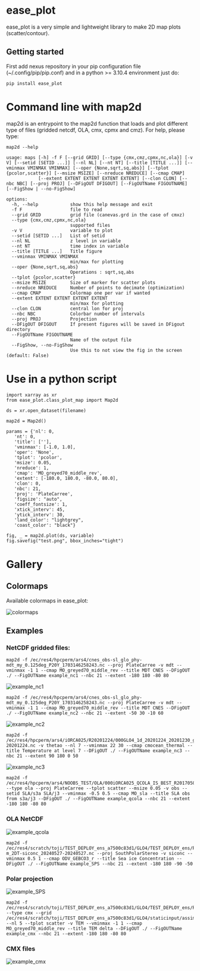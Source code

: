 # ease_plot

ease_plot is a very simple and lightweight library to make 2D map plots (scatter/contour).

## Getting started

First add nexus repository in your pip configuration file (~/.config/pip/pip.conf) and in a python >= 3.10.4 environment just do:

```
pip install ease_plot
```

# Command line with map2d

map2d is an entrypoint to the map2d function that loads and plot different type of files (gridded netcdf, OLA, cmx, cpmx and cmz).
For help, please type:

```
map2d --help

usage: maps [-h] -f F [--grid GRID] [--type {cmx,cmz,cpmx,nc,ola}] [-v V] [--setid [SETID ...]] [--nl NL] [--nt NT] [--title [TITLE ...]] [--vminmax VMINMAX VMINMAX] [--oper {None,sqrt,sq,abs}] [--tplot {pcolor,scatter}] [--msize MSIZE] [--nreduce NREDUCE] [--cmap CMAP]
            [--extent EXTENT EXTENT EXTENT EXTENT] [--clon CLON] [--nbc NBC] [--proj PROJ] [--DFigOUT DFIGOUT] [--FigOUTName FIGOUTNAME] [--FigShow | --no-FigShow]

options:
  -h, --help            show this help message and exit
  -f F                  file to read
  --grid GRID           grid file (canevas.grd in the case of cmxz)
  --type {cmx,cmz,cpmx,nc,ola}
                        supported files
  -v V                  variable to plot
  --setid [SETID ...]   List of setid
  --nl NL               z level in variable
  --nt NT               time index in variable
  --title [TITLE ...]   Title figure
  --vminmax VMINMAX VMINMAX
                        min/max for plotting
  --oper {None,sqrt,sq,abs}
                        Operations : sqrt,sq,abs
  --tplot {pcolor,scatter}
  --msize MSIZE         Size of marker for scatter plots
  --nreduce NREDUCE     Number of points to decimate (optimization)
  --cmap CMAP           Colormap one per var if wanted
  --extent EXTENT EXTENT EXTENT EXTENT
                        min/max for plotting
  --clon CLON           central lon for proj
  --nbc NBC             Colorbar number of intervals
  --proj PROJ           Projection
  --DFigOUT DFIGOUT     If present figures will be saved in DFigout directory
  --FigOUTName FIGOUTNAME
                        Name of the output file
  --FigShow, --no-FigShow
                        Use this to not view the fig in the screen (default: False)

```

# Use in a python script

```
import xarray as xr
from ease_plot.class_plot_map import Map2d

ds = xr.open_dataset(filename)

map2d = Map2d()

params = {'nl': 0,
   'nt': 0,
   'title': [''],
   'vminmax': [-1.0, 1.0],
   'oper': 'None',
   'tplot': 'pcolor',
   'msize': 0.05,
   'nreduce': 1,
   'cmap': 'MO_greyed70_middle_rev',
   'extent': [-180.0, 180.0, -80.0, 80.0],
   'clon': 0,
   'nbc': 21,
   'proj': 'PlateCarree',
   'figsize': "auto",
   'coeff_fontsize': 1,
   'xtick_interv': 45,
   'ytick_interv': 30,
   'land_color': "lightgrey",
   'coast_color': "black"}

fig, _ = map2d.plot(ds, variable)
fig.savefig("test.png", bbox_inches="tight")

```

# Gallery
## Colormaps
Available colormaps in ease_plot:

![colormaps](https://gitlab.mercator-ocean.fr/internal/ease_plot/-/raw/main/gallery/colormaps.png?ref_type=heads)

## Examples

### NetCDF gridded files:

```
map2d -f /ec/res4/hpcperm/ars4/cnes_obs-sl_glo_phy-mdt_my_0.125deg_P20Y_1703146258243.nc --proj PlateCarree -v mdt --vminmax -1 1 --cmap MO_greyed70_middle_rev --title MDT CNES --DFigOUT ./ --FigOUTName example_nc1 --nbc 21 --extent -180 180 -80 80
```

![example_nc1](https://gitlab.mercator-ocean.fr/internal/ease_plot/-/raw/main/gallery/example_nc1.png?ref_type=heads)


```
map2d -f /ec/res4/hpcperm/ars4/cnes_obs-sl_glo_phy-mdt_my_0.125deg_P20Y_1703146258243.nc --proj PlateCarree -v mdt --vminmax -1 1 --cmap MO_greyed70_middle_rev --title MDT CNES --DFigOUT ./ --FigOUTName example_nc2 --nbc 21 --extent -50 30 -10 60
```
![example_nc2](https://gitlab.mercator-ocean.fr/internal/ease_plot/-/raw/main/gallery/example_nc2.png?ref_type=heads)

```
map2d -f /ec/res4/hpcperm/ars4/iORCA025/R20201224/000GLO4_1d_20201224_20201230_gridT_20201224-20201224.nc -v thetao --nl 7 --vminmax 22 30 --cmap cmocean_thermal --title Temperature at level 7 --DFigOUT ./ --FigOUTName example_nc3 --nbc 21 --extent 90 180 0 50
```

![example_nc3](https://gitlab.mercator-ocean.fr/internal/ease_plot/-/raw/main/gallery/example_nc3.png?ref_type=heads)

```
map2d -f /ec/res4/hpcperm/ars4/NOOBS_TEST/OLA/000iORCA025_QCOLA_IS_BEST_R20170503.nc --type ola --proj PlateCarree --tplot scatter --msize 0.05 -v obs --setid SLA/s3a SLA/j3 --vminmax -0.5 0.5 --cmap MO_sla --title SLA obs from s3a/j3 --DFigOUT ./ --FigOUTName example_qcola --nbc 21 --extent -180 180 -80 80
```

### OLA NetCDF

![example_qcola](https://gitlab.mercator-ocean.fr/internal/ease_plot/-/raw/main/gallery/example_qcola.png?ref_type=heads)

```
map2d -f /ec/res4/scratch/toji/TEST_DEPLOY_ens_a7500c83d1/GLO4/TEST_DEPLOY_ens/R20240530M000_050/REA/BEST/CDF/M000/000GLO4_1d-m_2DT-siconc_20240527-20240527.nc --proj SouthPolarStereo -v siconc --vminmax 0.5 1 --cmap ODV_GEBCO3_r --title Sea ice Concentration --DFigOUT ./ --FigOUTName example_SPS --nbc 21 --extent -180 180 -90 -50
```

### Polar projection

![example_SPS](https://gitlab.mercator-ocean.fr/internal/ease_plot/-/raw/main/gallery/example_SPS.png)

```
map2d -f /ec/res4/scratch/toji/TEST_DEPLOY_ens_a7500c83d1/GLO4/TEST_DEPLOY_ens/R20240530M000_050/REA/CMXZ/M001/BEST/001delta_C27171.0_27178.0_D27175.0_TEMSAL_OCE_M000_050.cmx --type cmx --grid /ec/res4/scratch/toji/TEST_DEPLOY_ens_a7500c83d1/GLO4/staticinput/assim/canevas_iORCA025_meshmask_v3.1_fullgrid.grd --nl 5 --tplot scatter -v TEM --vminmax -1 1 --cmap MO_greyed70_middle_rev --title TEM delta --DFigOUT ./ --FigOUTName example_cmx --nbc 21 --extent -180 180 -80 80
```

### CMX files

![example_cmx](https://gitlab.mercator-ocean.fr/internal/ease_plot/-/raw/main/gallery/example_cmx.png?ref_type=heads)
